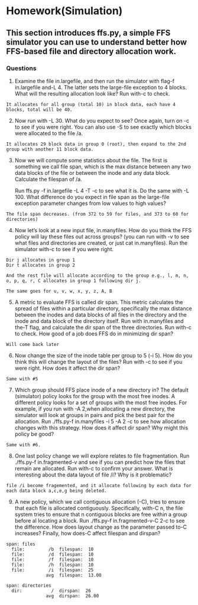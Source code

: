 # Homework(Simulation)
## This section introduces ffs.py, a simple FFS simulator you can use to understand better how FFS-based file and directory allocation work. 
### Questions
1. Examine the file in.largefile, and then run the simulator with flag-f
in.largefile and-L 4. The latter sets the large-file exception to 4 blocks.
What will the resulting allocation look like? Run with-c to check.
```
It allocates for all group (total 10) in block data, each have 4 blocks, total will be 40. 
```

2. Now run with -L 30. What do you expect to see? Once again, turn on -c
to see if you were right. You can also use -S to see exactly which blocks
were allocated to the file /a.
```
It allocates 29 block data in group 0 (root), then expand to the 2nd group with another 11 block data. 
```
3. Now we will compute some statistics about the file. The first is something
we call file span, which is the max distance between any two data blocks of
the file or between the inode and any data block. Calculate the filespan of
/a. 
    
    Run ffs.py -f in.largefile -L 4 -T -c to see what it is. Do
    the same with -L 100. What difference do you expect in file span as the
    large-file exception parameter changes from low values to high values?
```
The file span decreases. (from 372 to 59 for files, and 373 to 60 for directories)
```
4. Now let’s look at a new input file, in.manyfiles. How do you think the
FFS policy will lay these files out across groups? (you can run with -v to
see what files and directories are created, or just cat in.manyfiles). Run
the simulator with-c to see if you were right.
```
Dir j allocates in group 1
Dir t allocates in group 2

And the rest file will allocate according to the group e.g., l, m, n, o, p, q, r, C allocates in group 1 following dir j. 

The same goes for u, v, w, x, y, z, A, B
```
5. A metric to evaluate FFS is called dir span. This metric calculates the spread
of files within a particular directory, specifically the max distance between
the inodes and data blocks of all files in the directory and the inode and data
block of the directory itself. Run with in.manyfiles and the-T flag, and
calculate the dir span of the three directories. Run with-c to check. How
good of a job does FFS do in minimizing dir span?
```
Will come back later 
```

6. Now change the size of the inode table per group to 5 (-i 5). How do you
think this will change the layout of the files? Run with -c to see if you were
right. How does it affect the dir span?
```
Same with #5 
```
7. Which group should FFS place inode of a new directory in? The default
(simulator) policy looks for the group with the most free inodes. A different
policy looks for a set of groups with the most free inodes. For example, if
you run with -A 2,when allocating a new directory, the simulator will look
at groups in pairs and pick the best pair for the allocation. Run ./ffs.py-f in.manyfiles -i 5 -A 2 -c to see how allocation changes with
this strategy. How does it affect dir span? Why might this policy be good?
```
Same with #6. 
```
8. One last policy change we will explore relates to file fragmentation. Run
./ffs.py-f in.fragmented-v and see if you can predict how the
files that remain are allocated. Run with-c to confirm your answer. What
is interesting about the data layout of file /i? Why is it problematic?
```
file /i become fragemented, and it allocate following by each data for each data block a,c,e,g being deleted. 
```
9. A new policy, which we call contiguous allocation (-C), tries to ensure that
each file is allocated contiguously. Specifically, with-C n, the file system
tries to ensure that n contiguous blocks are free within a group before al
locating a block. Run ./ffs.py-f in.fragmented-v-C 2-c to
see the difference. How does layout change as the parameter passed to-C
increases? Finally, how does-C affect filespan and dirspan?
```
span: files
  file:         /b  filespan:  10
  file:         /d  filespan:  10
  file:         /f  filespan:  10
  file:         /h  filespan:  10
  file:         /i  filespan:  25
               avg  filespan:  13.00

span: directories
  dir:           /  dirspan:  26
               avg  dirspan:  26.00

```